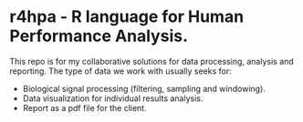 # r4hpa - R language for Human Performance Analysis.

This repo is for my collaborative solutions for data processing, analysis and reporting. 
The type of data we work with usually seeks for:

- Biological signal processing (filtering, sampling and windowing).
- Data visualization for individual results analysis.
- Report as a pdf file for the client.
  
